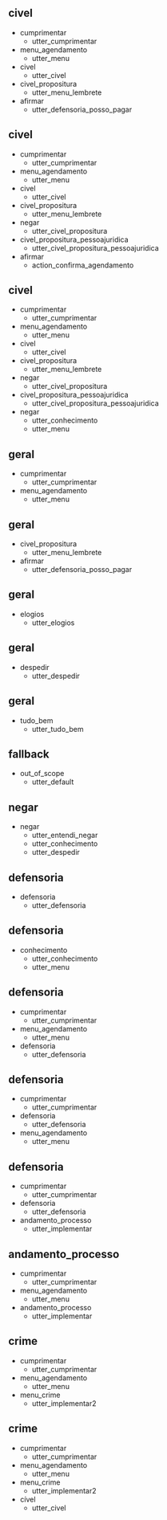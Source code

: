 ## civel
* cumprimentar
    - utter_cumprimentar
* menu_agendamento
    - utter_menu
* civel
    - utter_civel
* civel_propositura
    - utter_menu_lembrete
* afirmar
    - utter_defensoria_posso_pagar

## civel
* cumprimentar
    - utter_cumprimentar
* menu_agendamento
    - utter_menu
* civel
    - utter_civel
* civel_propositura
    - utter_menu_lembrete
* negar
    - utter_civel_propositura
* civel_propositura_pessoajuridica
    - utter_civel_propositura_pessoajuridica
* afirmar
    - action_confirma_agendamento

## civel
* cumprimentar
    - utter_cumprimentar
* menu_agendamento
    - utter_menu
* civel
    - utter_civel
* civel_propositura
    - utter_menu_lembrete
* negar
    - utter_civel_propositura
* civel_propositura_pessoajuridica
    - utter_civel_propositura_pessoajuridica
* negar 
    - utter_conhecimento
    - utter_menu

## geral
* cumprimentar
    - utter_cumprimentar
* menu_agendamento
    - utter_menu

## geral
* civel_propositura
    - utter_menu_lembrete
* afirmar
    - utter_defensoria_posso_pagar

## geral
* elogios
    - utter_elogios

## geral
* despedir
    - utter_despedir

## geral
* tudo_bem
    - utter_tudo_bem

## fallback
* out_of_scope
    - utter_default

## negar
* negar
    - utter_entendi_negar
    - utter_conhecimento
    - utter_despedir

## defensoria
* defensoria
    - utter_defensoria

## defensoria
* conhecimento
    - utter_conhecimento
    - utter_menu

## defensoria
* cumprimentar
    - utter_cumprimentar
* menu_agendamento
    - utter_menu
* defensoria
    - utter_defensoria

## defensoria
* cumprimentar
    - utter_cumprimentar
* defensoria
    - utter_defensoria
* menu_agendamento
    - utter_menu

## defensoria
* cumprimentar
    - utter_cumprimentar
* defensoria
    - utter_defensoria
* andamento_processo
    - utter_implementar

## andamento_processo
* cumprimentar
    - utter_cumprimentar
* menu_agendamento
    - utter_menu
* andamento_processo
    - utter_implementar

## crime
* cumprimentar
    - utter_cumprimentar
* menu_agendamento
    - utter_menu
* menu_crime
    - utter_implementar2

## crime
* cumprimentar
    - utter_cumprimentar
* menu_agendamento
    - utter_menu
* menu_crime
    - utter_implementar2
* cível
    - utter_civel